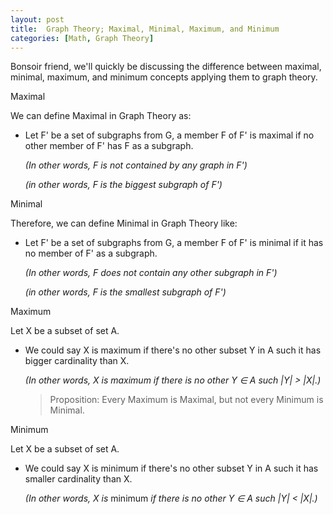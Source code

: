 ```yaml
---
layout: post
title:  Graph Theory; Maximal, Minimal, Maximum, and Minimum
categories: [Math, Graph Theory]
---
```

Bonsoir friend, we'll quickly be discussing the difference between maximal, minimal, maximum, and minimum concepts applying them to graph theory.

Maximal

We can define Maximal in Graph Theory as:

- Let F' be a set of subgraphs from G, a member F of F' is maximal if no other member of F' has F as a subgraph.

    *(In other words, F is not contained by any graph in F')*

    *(in other words, F is the biggest subgraph of F')*

Minimal

Therefore, we can define Minimal in Graph Theory like:

- Let F' be a set of subgraphs from G, a member F of F' is minimal if it has no member of F' as a subgraph.

    *(In other words, F does not contain any other subgraph in F')*

    *(in other words, F is the smallest subgraph of F')*

Maximum

Let X be a subset of set A. 

- We could say X is maximum if there's no other subset Y in A such it has bigger cardinality than X.

    *(In other words, X is maximum if there is no other Y ∈ A such |Y| > |X|.)*

    > Proposition: Every Maximum is Maximal, but not every Minimum is Minimal.

Minimum

Let X be a subset of set A. 

- We could say X is minimum if there's no other subset Y in A such it has smaller cardinality than X.

    *(In other words, X is* minimum *if there is no other Y ∈ A such |Y| < |X|.)*